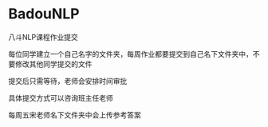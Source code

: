 # BadouNLP

八斗NLP课程作业提交

每位同学建立一个自己名字的文件夹，每周作业都要提交到自己名下文件夹中，不要修改其他同学提交的文件

提交后只需等待，老师会安排时间审批

具体提交方式可以咨询班主任老师

每周五宋老师名下文件夹中会上传参考答案
